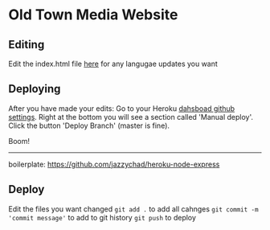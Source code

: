 # Old Town Media Website

## Editing

Edit the index.html file [here](https://github.com/packtechinc/oldtownmedia/blob/master/views/index.html) for any langugae updates you want

## Deploying

After you have made your edits:
Go to your Heroku [dahsboad github settings](https://dashboard.heroku.com/apps/agile-sierra-80102/deploy/github). Right at the bottom you will see a section called 'Manual deploy'. Click the button 'Deploy Branch' (master is fine).

Boom!

-----

boilerplate: https://github.com/jazzychad/heroku-node-express

## Deploy
Edit the files you want changed
`git add .` to add all cahnges
`git commit -m 'commit message'` to add to git history
`git push` to deploy
